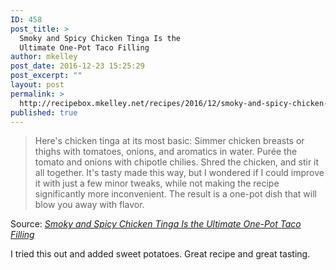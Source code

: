 ```yaml
---
ID: 458
post_title: >
  Smoky and Spicy Chicken Tinga Is the
  Ultimate One-Pot Taco Filling
author: mkelley
post_date: 2016-12-23 15:25:29
post_excerpt: ""
layout: post
permalink: >
  http://recipebox.mkelley.net/recipes/2016/12/smoky-and-spicy-chicken-tinga/
published: true
---
```

<blockquote>Here's chicken tinga at its most basic: Simmer chicken breasts or thighs with tomatoes, onions, and aromatics in water. Purée the tomato and onions with chipotle chilies. Shred the chicken, and stir it all together. It's tasty made this way, but I wondered if I could improve it with just a few minor tweaks, while not making the recipe significantly more inconvenient. The result is a one-pot dish that will blow you away with flavor.</blockquote>
Source: <em><a href="http://www.seriouseats.com/2016/01/chicken-tinga-ultimate-one-pot-taco-filling.html">Smoky and Spicy Chicken Tinga Is the Ultimate One-Pot Taco Filling</a></em>

I tried this out and added sweet potatoes. Great recipe and great tasting.